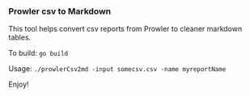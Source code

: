 ### Prowler csv to Markdown

This tool helps convert csv reports from Prowler to cleaner markdown tables.

To build:
`go build`

Usage:
`./prowlerCsv2md -input somecsv.csv -name myreportName`

Enjoy!
